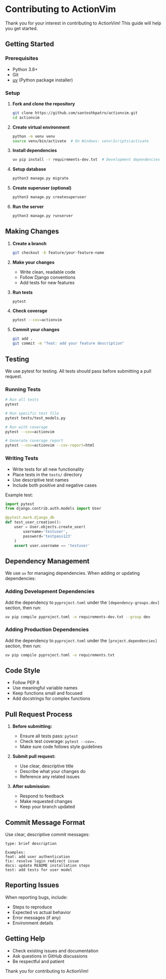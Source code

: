 # Contributing to ActionVim

Thank you for your interest in contributing to ActionVim! This guide will help you get started.

## Getting Started

### Prerequisites

- Python 3.8+
- Git
- [uv](https://docs.astral.sh/uv/) (Python package installer)

### Setup

1. **Fork and clone the repository**

   ```bash
   git clone https://github.com/santoshkpatro/actionvim.git
   cd actionvim
   ```

2. **Create virtual environment**

   ```bash
   python -m venv venv
   source venv/bin/activate  # On Windows: venv\Scripts\activate
   ```

3. **Install dependencies**

   ```bash
   uv pip install -r requirements-dev.txt  # Development dependencies
   ```

4. **Setup database**

   ```bash
   python3 manage.py migrate
   ```

5. **Create superuser (optional)**

   ```bash
   python3 manage.py createsuperuser
   ```

6. **Run the server**
   ```bash
   python3 manage.py runserver
   ```

## Making Changes

1. **Create a branch**

   ```bash
   git checkout -b feature/your-feature-name
   ```

2. **Make your changes**

   - Write clean, readable code
   - Follow Django conventions
   - Add tests for new features

3. **Run tests**

   ```bash
   pytest
   ```

4. **Check coverage**

   ```bash
   pytest --cov=actionvim
   ```

5. **Commit your changes**
   ```bash
   git add .
   git commit -m "feat: add your feature description"
   ```

## Testing

We use pytest for testing. All tests should pass before submitting a pull request.

### Running Tests

```bash
# Run all tests
pytest

# Run specific test file
pytest tests/test_models.py

# Run with coverage
pytest --cov=actionvim

# Generate coverage report
pytest --cov=actionvim --cov-report=html
```

### Writing Tests

- Write tests for all new functionality
- Place tests in the `tests/` directory
- Use descriptive test names
- Include both positive and negative cases

Example test:

```python
import pytest
from django.contrib.auth.models import User

@pytest.mark.django_db
def test_user_creation():
    user = User.objects.create_user(
        username='testuser',
        password='testpass123'
    )
    assert user.username == 'testuser'
```

## Dependency Management

We use `uv` for managing dependencies. When adding or updating dependencies:

### Adding Development Dependencies

Add the dependency to `pyproject.toml` under the `[dependency-groups.dev]` section, then run:

```bash
uv pip compile pyproject.toml -o requirements-dev.txt --group dev
```

### Adding Production Dependencies

Add the dependency to `pyproject.toml` under the `[project.dependencies]` section, then run:

```bash
uv pip compile pyproject.toml -o requirements.txt
```

## Code Style

- Follow PEP 8
- Use meaningful variable names
- Keep functions small and focused
- Add docstrings for complex functions

## Pull Request Process

1. **Before submitting:**

   - Ensure all tests pass: `pytest`
   - Check test coverage: `pytest --cov=.`
   - Make sure code follows style guidelines

2. **Submit pull request:**

   - Use clear, descriptive title
   - Describe what your changes do
   - Reference any related issues

3. **After submission:**
   - Respond to feedback
   - Make requested changes
   - Keep your branch updated

## Commit Message Format

Use clear, descriptive commit messages:

```
type: brief description

Examples:
feat: add user authentication
fix: resolve login redirect issue
docs: update README installation steps
test: add tests for user model
```

## Reporting Issues

When reporting bugs, include:

- Steps to reproduce
- Expected vs actual behavior
- Error messages (if any)
- Environment details

## Getting Help

- Check existing issues and documentation
- Ask questions in GitHub discussions
- Be respectful and patient

Thank you for contributing to ActionVim!
